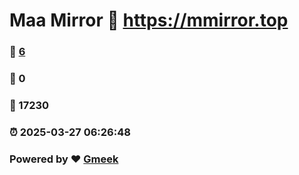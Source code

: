 # Maa Mirror :link: https://mmirror.top 
### :page_facing_up: [6](https://mmirror.top/tag.html) 
### :speech_balloon: 0 
### :hibiscus: 17230 
### :alarm_clock: 2025-03-27 06:26:48 
### Powered by :heart: [Gmeek](https://github.com/Meekdai/Gmeek)
